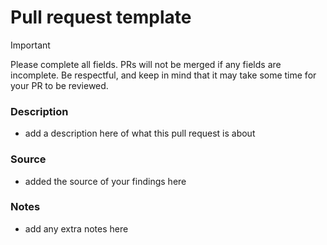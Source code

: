 # Pull request template
> [!IMPORTANT]
> Please complete all fields. PRs will not be merged if any fields are incomplete. Be respectful, and keep in mind that it may take some time for your PR to be reviewed.



### Description
- add a description here of what this pull request is about

### Source 

- added the source of your findings here

### Notes

- add any extra notes here